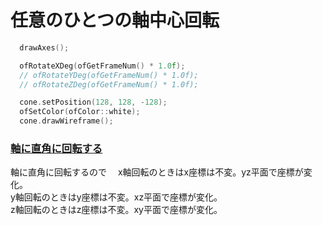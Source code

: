 # 任意のひとつの軸中心回転

```cpp
  drawAxes();

  ofRotateXDeg(ofGetFrameNum() * 1.0f);
  // ofRotateYDeg(ofGetFrameNum() * 1.0f);
  // ofRotateZDeg(ofGetFrameNum() * 1.0f);

  cone.setPosition(128, 128, -128);
  ofSetColor(ofColor::white);
  cone.drawWireframe();
```

### <ins>軸に直角に回転する</ins>
軸に直角に回転するので　
x軸回転のときはx座標は不変。yz平面で座標が変化。  
y軸回転のときはy座標は不変。xz平面で座標が変化。  
z軸回転のときはz座標は不変。xy平面で座標が変化。
